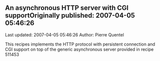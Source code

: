 ## An asynchronous HTTP server with CGI supportOriginally published: 2007-04-05 05:46:26 
Last updated: 2007-04-05 05:46:26 
Author: Pierre Quentel 
 
This recipes implements the HTTP protocol with persistent connection and CGI support on top of the generic asynchronous server provided in recipe 511453